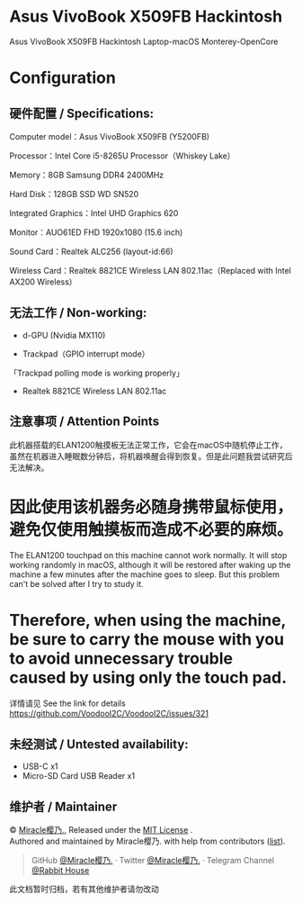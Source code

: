 # Asus VivoBook X509FB Hackintosh
Asus VivoBook X509FB Hackintosh Laptop-macOS Monterey-OpenCore

# Configuration

## 硬件配置 / Specifications:

Computer model：Asus VivoBook X509FB (Y5200FB)

Processor：Intel Core i5-8265U Processor（Whiskey Lake）

Memory：8GB Samsung DDR4 2400MHz

Hard Disk：128GB SSD WD SN520

Integrated Graphics：Intel UHD Graphics 620

Monitor：AUO61ED FHD 1920x1080 (15.6 inch)

Sound Card：Realtek ALC256 (layout-id:66)

Wireless Card：Realtek 8821CE Wireless LAN 802.11ac（Replaced with Intel AX200 Wireless）

## 无法工作 / Non-working:

- d-GPU (Nvidia MX110)

- Trackpad（GPIO interrupt mode）

「Trackpad polling mode is working properly」

- Realtek 8821CE Wireless LAN 802.11ac

## 注意事项 / Attention Points

此机器搭载的ELAN1200触摸板无法正常工作，它会在macOS中随机停止工作，虽然在机器进入睡眠数分钟后，将机器唤醒会得到恢复。但是此问题我尝试研究后无法解决。
# 因此使用该机器务必随身携带鼠标使用，避免仅使用触摸板而造成不必要的麻烦。

The ELAN1200 touchpad on this machine cannot work normally. It will stop working randomly in macOS, although it will be restored after waking up the machine a few minutes after the machine goes to sleep. But this problem can't be solved after I try to study it.
# Therefore, when using the machine, be sure to carry the mouse with you to avoid unnecessary trouble caused by using only the touch pad.

详情请见
See the link for details
https://github.com/VoodooI2C/VoodooI2C/issues/321

## 未经测试 / Untested availability:

- USB-C x1
- Micro-SD Card USB Reader x1

## 维护者 / Maintainer

© [Miracle樱乃.](https://github.com/Miracle-Sakuno), Released under the [MIT License](./LICENSE) .<br>
Authored and maintained by Miracle樱乃. with help from contributors ([list](https://github.com/Miracle-Sakuno/Asus-VivoBook-X509FB-Hackintosh/graphs/contributors)).

> GitHub [@Miracle樱乃.](https://github.com/Miracle-Sakuno) · Twitter [@Miracle樱乃.](https://twitter.com/Miracle_Sakuno) · Telegram Channel [@Rabbit House](https://t.me/RabbitHouse_i)

此文档暂时归档，若有其他维护者请勿改动
